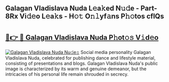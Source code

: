 ## Galagan Vladislava Nuda L𝚎a𝚔ed N𝚞𝚍e - Part-8Rx Vi𝚍𝚎o L𝚎a𝚔s - H𝚘𝚝 O𝚗𝚕yf𝚊ns P𝚑𝚘tos cflQs

# <h2><a href="http://kf2d26.oniu.top/?m=Galagan+Vladislava+Nuda">🔗👉 🔴 Galagan Vladislava Nuda P𝚑ot𝚘𝚜 V𝚒d𝚎o</a></h2>

[![Galagan Vladislava Nuda Nu𝚍e𝚜](https://i.imgur.com/0qMVB7G.gif)](http://kf2d26.oniu.top/?m=Galagan+Vladislava+Nuda)
Social media personality Galagan Vladislava Nuda, celebrated for publishing dance and lifestyle material, consisting of presentations and blogs. Galagan Vladislava Nuda's public image is characterized by its warm and genuine demeanor, but the intricacies of his personal life remain shrouded in secrecy.  

